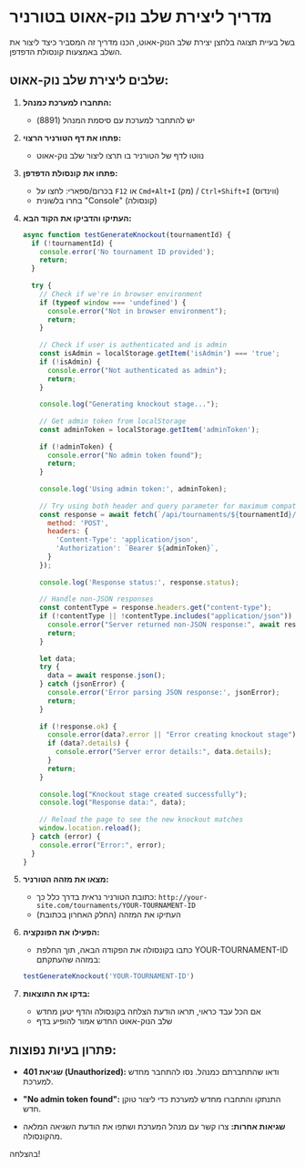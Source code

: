 # מדריך ליצירת שלב נוק-אאוט בטורניר

בשל בעיית תצוגה בלחצן יצירת שלב הנוק-אאוט, הכנו מדריך זה המסביר כיצד ליצור את השלב באמצעות קונסולת הדפדפן.

## שלבים ליצירת שלב נוק-אאוט:

1. **התחברו למערכת כמנהל:**
   - יש להתחבר למערכת עם סיסמת המנהל (8891)
   
2. **פתחו את דף הטורניר הרצוי:**
   - נווטו לדף של הטורניר בו תרצו ליצור שלב נוק-אאוט

3. **פתחו את קונסולת הדפדפן:**
   - בכרום/ספארי: לחצו על `F12` או `Cmd+Alt+I` (מק) / `Ctrl+Shift+I` (ווינדוס)
   - בחרו בלשונית "Console" (קונסולה)

4. **העתיקו והדביקו את הקוד הבא:**
   ```javascript
   async function testGenerateKnockout(tournamentId) {
     if (!tournamentId) {
       console.error('No tournament ID provided');
       return;
     }
     
     try {
       // Check if we're in browser environment
       if (typeof window === 'undefined') {
         console.error("Not in browser environment");
         return;
       }
       
       // Check if user is authenticated and is admin
       const isAdmin = localStorage.getItem('isAdmin') === 'true';
       if (!isAdmin) {
         console.error("Not authenticated as admin");
         return;
       }
       
       console.log("Generating knockout stage...");
       
       // Get admin token from localStorage
       const adminToken = localStorage.getItem('adminToken');
       
       if (!adminToken) {
         console.error("No admin token found");
         return;
       }
       
       console.log('Using admin token:', adminToken);
       
       // Try using both header and query parameter for maximum compatibility
       const response = await fetch(`/api/tournaments/${tournamentId}/generate-knockout?token=${encodeURIComponent(adminToken)}`, {
         method: 'POST',
         headers: {
           'Content-Type': 'application/json',
           'Authorization': `Bearer ${adminToken}`,
         }
       });
       
       console.log('Response status:', response.status);
       
       // Handle non-JSON responses
       const contentType = response.headers.get("content-type");
       if (!contentType || !contentType.includes("application/json")) {
         console.error("Server returned non-JSON response:", await response.text());
         return;
       }
       
       let data;
       try {
         data = await response.json();
       } catch (jsonError) {
         console.error('Error parsing JSON response:', jsonError);
         return;
       }
       
       if (!response.ok) {
         console.error(data?.error || "Error creating knockout stage");
         if (data?.details) {
           console.error("Server error details:", data.details);
         }
         return;
       }
       
       console.log("Knockout stage created successfully");
       console.log("Response data:", data);
       
       // Reload the page to see the new knockout matches
       window.location.reload();
     } catch (error) {
       console.error("Error:", error);
     }
   }
   ```

5. **מצאו את מזהה הטורניר:**
   - כתובת הטורניר נראית בדרך כלל כך: `http://your-site.com/tournaments/YOUR-TOURNAMENT-ID`
   - העתיקו את המזהה (החלק האחרון בכתובת)

6. **הפעילו את הפונקציה:**
   - כתבו בקונסולה את הפקודה הבאה, תוך החלפת YOUR-TOURNAMENT-ID במזהה שהעתקתם:
   ```javascript
   testGenerateKnockout('YOUR-TOURNAMENT-ID')
   ```

7. **בדקו את התוצאות:**
   - אם הכל עבד כראוי, תראו הודעת הצלחה בקונסולה והדף יטען מחדש
   - שלב הנוק-אאוט החדש אמור להופיע בדף

## פתרון בעיות נפוצות:

- **שגיאת 401 (Unauthorized):** ודאו שהתחברתם כמנהל. נסו להתחבר מחדש למערכת.
  
- **"No admin token found":** התנתקו והתחברו מחדש למערכת כדי ליצור טוקן חדש.

- **שגיאות אחרות:** צרו קשר עם מנהל המערכת ושתפו את הודעת השגיאה המלאה מהקונסולה.

בהצלחה! 